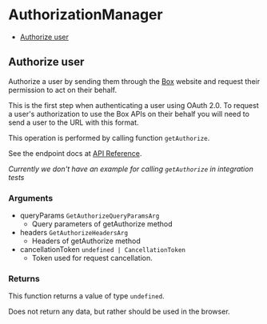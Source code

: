# AuthorizationManager

- [Authorize user](#authorize-user)

## Authorize user

Authorize a user by sending them through the [Box](https://box.com)
website and request their permission to act on their behalf.

This is the first step when authenticating a user using
OAuth 2.0. To request a user's authorization to use the Box APIs
on their behalf you will need to send a user to the URL with this
format.

This operation is performed by calling function `getAuthorize`.

See the endpoint docs at
[API Reference](https://developer.box.com/reference/get-authorize/).

_Currently we don't have an example for calling `getAuthorize` in integration tests_

### Arguments

- queryParams `GetAuthorizeQueryParamsArg`
  - Query parameters of getAuthorize method
- headers `GetAuthorizeHeadersArg`
  - Headers of getAuthorize method
- cancellationToken `undefined | CancellationToken`
  - Token used for request cancellation.

### Returns

This function returns a value of type `undefined`.

Does not return any data, but rather should be used in the browser.

